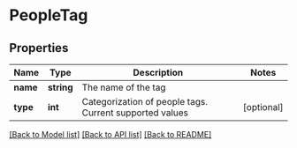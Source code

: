 # PeopleTag

## Properties
Name | Type | Description | Notes
------------ | ------------- | ------------- | -------------
**name** | **string** | The name of the tag | 
**type** | **int** | Categorization of people tags. Current supported values | [optional] 

[[Back to Model list]](../README.md#documentation-for-models) [[Back to API list]](../README.md#documentation-for-api-endpoints) [[Back to README]](../README.md)


